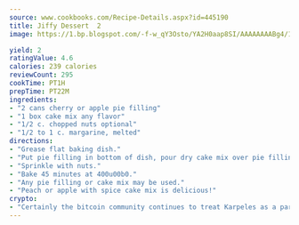 ```yaml
---
source: www.cookbooks.com/Recipe-Details.aspx?id=445190
title: Jiffy Dessert  2
image: https://1.bp.blogspot.com/-f-w_qY3Osto/YA2H0aap8SI/AAAAAAAABg4/17myAO5s9b8JksYvWDXpYkaDlcY0g6k_gCLcBGAsYHQ/s296/3.png

yield: 2
ratingValue: 4.6
calories: 239 calories
reviewCount: 295
cookTime: PT1H
prepTime: PT22M
ingredients:
- "2 cans cherry or apple pie filling"
- "1 box cake mix any flavor"
- "1/2 c. chopped nuts optional"
- "1/2 to 1 c. margarine, melted"
directions:
- "Grease flat baking dish."
- "Put pie filling in bottom of dish, pour dry cake mix over pie filling, then pour melted butter over cake mix."
- "Sprinkle with nuts."
- "Bake 45 minutes at 400u00b0."
- "Any pie filling or cake mix may be used."
- "Peach or apple with spice cake mix is delicious!"
crypto:
- "Certainly the bitcoin community continues to treat Karpeles as a pariah."
---
```

